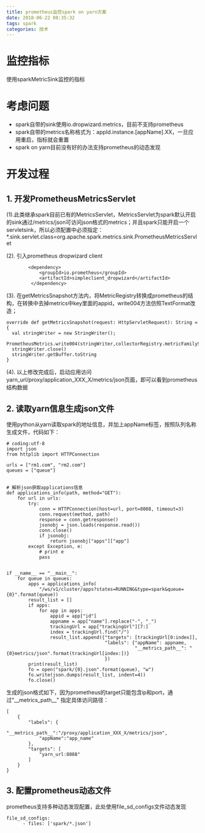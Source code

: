 ```yaml
---
title: prometheus监控spark on yarn方案
date: 2018-06-22 08:35:32
tags: spark
categories: 技术
---
```

# 监控指标
    
使用sparkMetricSink监控的指标

# 考虑问题
    
- spark自带的sink使用io.dropwizard.metrics，目前不支持prometheus
- spark自带的metrics名称格式为：appId.instance.[appName].XX，一旦应用重启，指标就会重置
- spark on yarn目前没有好的办法支持prometheus的动态发现

<!-- more -->
# 开发过程
 ## 1. 开发PrometheusMetricsServlet

(1).此类继承spark目前已有的MetricsServlet，MetricsServlet为spark默认开启的sink通过/metrics/json可访问json格式的metrics；并且spark只能开启一个servletsink，所以必须配置中必须指定：*.sink.servlet.class=org.apache.spark.metrics.sink.PrometheusMetricsServlet

(2). 引入prometheus dropwizard client
```
        <dependency>
            <groupId>io.prometheus</groupId>
            <artifactId>simpleclient_dropwizard</artifactId>
         </dependency>
```
(3). 在getMetricsSnapshot方法内，将MetricRegistry转换成prometheus的结构，在转换中去掉metrics中key里面的appid，write004方法仿照TextFormat改造；
```
override def getMetricsSnapshot(request: HttpServletRequest): String = {
  val stringWriter = new StringWriter();
  PrometheusMetrics.write004(stringWriter,collectorRegistry.metricFamilySamples())
  stringWriter.close()
  stringWriter.getBuffer.toString
}
```
(4). 以上修改完成后，启动应用访问yarn_url/proxy/application_XXX_X/metrics/json页面，即可以看到prometheus结构数据

 ## 2. 读取yarn信息生成json文件
使用python从yarn读取spark的地址信息，并加上appName标签，按照队列名称生成文件，代码如下：
```
# coding:utf-8
import json
from httplib import HTTPConnection

urls = ["rm1.com", "rm2.com"]
queues = ["queue"]


# 解析json获取applications信息
def applications_info(path, method="GET"):
    for url in urls:
        try:
            conn = HTTPConnection(host=url, port=8088, timeout=3)
            conn.request(method, path)
            response = conn.getresponse()
            jsonobj = json.loads(response.read())
            conn.close()
            if jsonobj:
                return jsonobj["apps"]["app"]
        except Exception, e:
            # print e
            pass


if __name__ == "__main__":
    for queue in queues:
        apps = applications_info(
            "/ws/v1/cluster/apps?states=RUNNING&type=spark&queue={0}".format(queue))
        result_list = []
        if apps:
            for app in apps:
                appid = app["id"]
                appname = app["name"].replace("-", "_")
                trackingUrl = app["trackingUrl"][7:]
                index = trackingUrl.find("/")
                result_list.append({"targets": [trackingUrl[0:index]],
                                    "labels": {"appName": appname,
                                               "__metrics_path__": "{0}metrics/json".format(trackingUrl[index:])}
                                    })
        print(result_list)
        fo = open("spark/{0}.json".format(queue), "w")
        fo.write(json.dumps(result_list, indent=4))
        fo.close()

```
生成的json格式如下，因为prometheus的target只能包含ip和port，通过"\_\_metrics_path__" 指定具体访问路径：
```
[
    {
        "labels": {
            "__metrics_path__":"/proxy/application_XXX_X/metrics/json",
            "appName":"app_name"
        },
        "targets": [
            "yarn_url:8088"
        ]
    }
}
```
 ## 3. 配置prometheus动态文件
prometheus支持多种动态发现配置，此处使用file_sd_configs文件动态发现
```
file_sd_configs:
      - files: ['spark/*.json']
```
